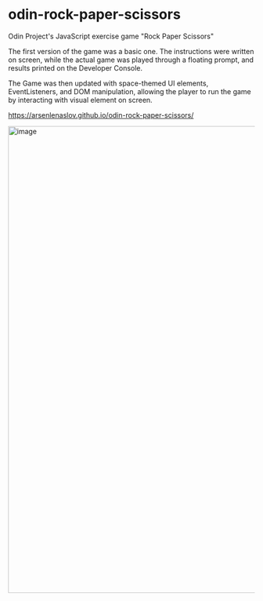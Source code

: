 # odin-rock-paper-scissors
Odin Project's JavaScript exercise game "Rock Paper Scissors"

The first version of the game was a basic one. The instructions were written on screen, while the actual game was played through a floating prompt, and results printed on the Developer Console.

The Game was then updated with space-themed UI elements, EventListeners, and DOM manipulation, allowing the player to run the game by interacting with visual element on screen.

https://arsenlenaslov.github.io/odin-rock-paper-scissors/

<img width="952" alt="image" src="https://github.com/user-attachments/assets/1f97e8ac-e38c-4b2b-8997-376af2fc2eeb" />
